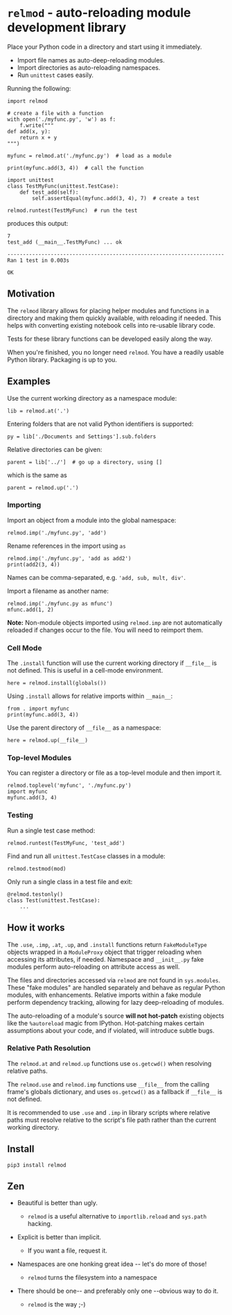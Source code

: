 # `relmod` - auto-reloading module development library

Place your Python code in a directory and start using it immediately.

* Import file names as auto-deep-reloading modules.
* Import directories as auto-reloading namespaces.
* Run `unittest` cases easily.

Running the following:

    import relmod

    # create a file with a function
    with open('./myfunc.py', 'w') as f:
        f.write("""
    def add(x, y):
        return x + y
    """)

    myfunc = relmod.at('./myfunc.py')  # load as a module

    print(myfunc.add(3, 4))  # call the function

    import unittest
    class TestMyFunc(unittest.TestCase):
        def test_add(self):
            self.assertEqual(myfunc.add(3, 4), 7)  # create a test

    relmod.runtest(TestMyFunc)  # run the test

produces this output:

    7
    test_add (__main__.TestMyFunc) ... ok

    ----------------------------------------------------------------------
    Ran 1 test in 0.003s

    OK


## Motivation

The `relmod` library allows for placing helper modules and functions
in a directory and making them quickly available, with reloading if needed.
This helps with converting existing notebook cells into re-usable
library code.

Tests for these library functions can be developed easily along the way.

When you're finished, you no longer need `relmod`. You have a readily usable
Python library. Packaging is up to you.


## Examples

Use the current working directory as a namespace module:

    lib = relmod.at('.')

Entering folders that are not valid Python identifiers is supported:

    py = lib['./Documents and Settings'].sub.folders

Relative directories can be given:

    parent = lib['../']  # go up a directory, using []

which is the same as

    parent = relmod.up('.')


### Importing

Import an object from a module into the global namespace:

    relmod.imp('./myfunc.py', 'add')

Rename references in the import using `as`

    relmod.imp('./myfunc.py', 'add as add2')
    print(add2(3, 4))

Names can be comma-separated, e.g. `'add, sub, mult, div'`.


Import a filename as another name:

    relmod.imp('./myfunc.py as mfunc')
    mfunc.add(1, 2)

__Note:__ Non-module objects imported using `relmod.imp` are not automatically
reloaded if changes occur to the file. You will need to reimport them.


### Cell Mode

The `.install` function will use the current working directory
if `__file__` is not defined. This is useful in a cell-mode
environment.

    here = relmod.install(globals())

Using `.install` allows for relative imports within `__main__`:

    from . import myfunc
    print(myfunc.add(3, 4))

Use the parent directory of `__file__` as a namespace:

    here = relmod.up(__file__)


### Top-level Modules

You can register a directory or file as a top-level module and then import it.

    relmod.toplevel('myfunc', './myfunc.py')
    import myfunc
    myfunc.add(3, 4)


### Testing

Run a single test case method:

    relmod.runtest(TestMyFunc, 'test_add')

Find and run all `unittest.TestCase` classes in a module:

    relmod.testmod(mod)

Only run a single class in a test file and exit:

    @relmod.testonly()
    class Test(unittest.TestCase):
        ...


## How it works

The `.use`, `.imp`, `.at`, `.up`, and `.install` functions return `FakeModuleType`
objects wrapped in a `ModuleProxy` object that trigger reloading when
accessing its attributes, if needed. Namespace and `__init__.py` fake
modules perform auto-reloading on attribute access as well.

The files and directories accessed via `relmod` are not found in
`sys.modules`. These "fake modules" are handled separately and
behave as regular Python modules, with enhancements. Relative
imports within a fake module perform dependency tracking,
allowing for lazy deep-reloading of modules.

The auto-reloading of a module's source __will not hot-patch__ existing
objects like the `%autoreload` magic from IPython. Hot-patching makes
certain assumptions about your code, and if violated, will introduce
subtle bugs.

### Relative Path Resolution

The `relmod.at` and `relmod.up` functions use `os.getcwd()` when resolving relative paths.

The `relmod.use` and `relmod.imp` functions use `__file__` from the calling frame's
globals dictionary, and uses `os.getcwd()` as a fallback if `__file__` is not defined.

It is recommended to use `.use` and `.imp` in library scripts where relative paths must
resolve relative to the script's file path rather than the current working directory.


## Install

    pip3 install relmod


## Zen
* Beautiful is better than ugly.
    - `relmod` is a useful alternative to `importlib.reload`
       and `sys.path` hacking.

* Explicit is better than implicit.
    - If you want a file, request it.

* Namespaces are one honking great idea -- let's do more of those!
    - `relmod` turns the filesystem into a namespace

* There should be one-- and preferably only one --obvious way to do it.
    - `relmod` is the way ;-)

